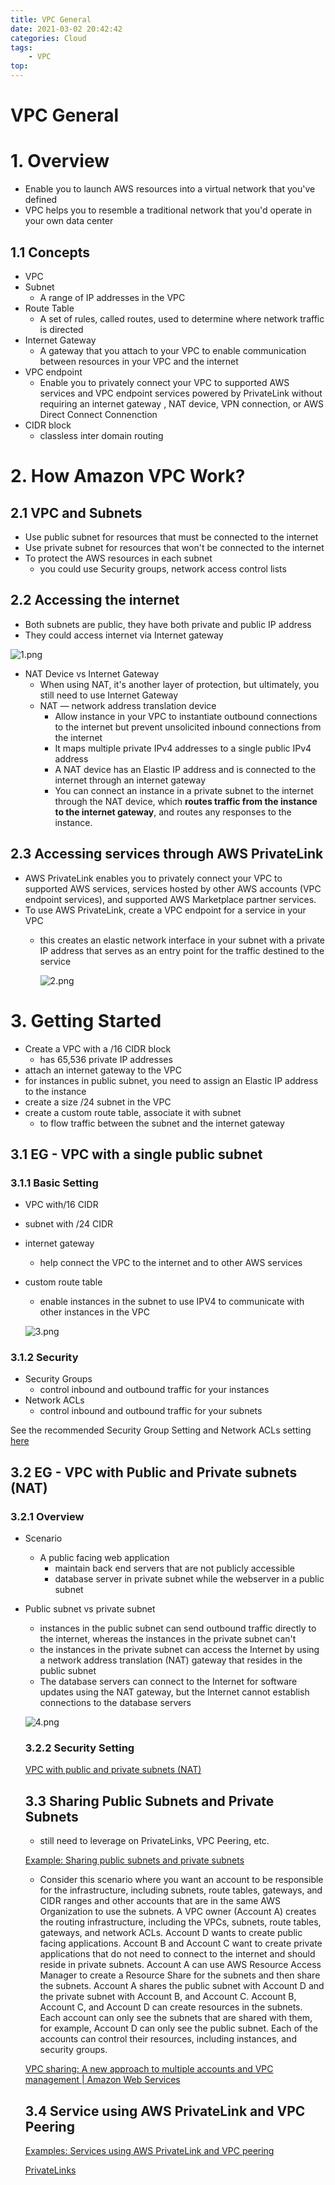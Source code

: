 ```yaml
---
title: VPC General
date: 2021-03-02 20:42:42
categories: Cloud
tags: 
    - VPC
top:
---
```

# VPC General

# 1. Overview

- Enable you to launch AWS resources into a virtual network that you've defined
- VPC helps you to resemble a traditional network that you'd operate in your own data center

## 1.1 Concepts

- VPC
- Subnet
    - A range of IP addresses in the VPC
- Route Table
    - A set of rules, called routes, used to determine where network traffic is directed
- Internet Gateway
    - A gateway that you attach to your VPC to enable communication between resources in your VPC and the internet
- VPC endpoint
    - Enable you to privately connect your VPC to supported AWS services and VPC endpoint services powered by PrivateLink without requiring an internet gateway , NAT device, VPN connection, or AWS Direct Connect Connenction
- CIDR block
    - classless inter domain routing

# 2. How Amazon VPC Work?

## 2.1 VPC and Subnets

- Use public subnet for resources that must be connected to the internet
- Use private subnet for resources that won't be connected to the internet
- To protect the AWS resources in each subnet
    - you could use Security groups, network access control lists

## 2.2 Accessing the internet

- Both subnets are public, they have both private and public IP address
- They could access internet via Internet gateway

![1.png](https://i.loli.net/2021/03/03/zdUi1WXuODGofjK.png)

- NAT Device vs Internet Gateway
    - When using NAT, it's another layer of protection, but ultimately, you still need to use Internet Gateway
    - NAT  — network address translation device
        - Allow instance in your VPC to instantiate outbound connections to the internet but prevent unsolicited inbound connections from the internet
        - It maps multiple private IPv4 addresses to a single public IPv4 address
        - A NAT device has an Elastic IP address and is connected to the internet through an internet gateway
        - You can connect an instance in a private subnet to the internet through the NAT device, which **routes traffic from the instance to the internet gateway**, and routes any responses to the instance.

## 2.3 Accessing services through AWS PrivateLink

- AWS PrivateLink enables you to privately connect your VPC to supported AWS services, services hosted by other AWS accounts (VPC endpoint services), and supported AWS Marketplace partner services.
- To use AWS PrivateLink, create a VPC endpoint for a service in your VPC
    - this creates an elastic network interface in your subnet with a private IP address that serves as an entry point for the traffic destined to the service

        ![2.png](https://i.loli.net/2021/03/03/KdQbqJLR2Or1DnB.png)

# 3. Getting Started

- Create a VPC with a /16 CIDR block
    - has 65,536 private IP addresses
- attach an internet gateway to the VPC
- for instances in public subnet, you need to assign an Elastic IP address to the instance
- create a size /24 subnet in the VPC
- create a custom route table, associate it with subnet
    - to flow traffic between the subnet and the internet gateway

## 3.1 EG - VPC with a single public subnet

### 3.1.1 Basic Setting

- VPC with/16 CIDR
- subnet with /24 CIDR
- internet gateway
    - help connect the VPC to the internet and to other AWS services
- custom route table
    - enable instances in the subnet to use IPV4 to communicate with other instances in the VPC

    ![3.png](https://i.loli.net/2021/03/03/PulS8ZxvFVXQtcJ.png)

### 3.1.2 Security

- Security Groups
    - control inbound and outbound traffic for your instances
- Network ACLs
    - control inbound and outbound traffic for your subnets

See the recommended Security Group Setting and Network ACLs setting [here](https://docs.aws.amazon.com/vpc/latest/userguide/VPC_Scenario1.html) 

## 3.2 EG - VPC with Public and Private subnets (NAT)

### 3.2.1 Overview

- Scenario
    - A public facing web application
        - maintain back end servers that are not publicly accessible
        - database server in private subnet while the webserver in a public subnet
- Public subnet vs private subnet
    - instances in the public subnet can send outbound traffic directly to the internet, whereas the instances in the private subnet can't
    - the instances in the private subnet can access the Internet by using a network address translation (NAT) gateway that resides in the public subnet
    - The database servers can connect to the Internet for software updates using the NAT gateway, but the Internet cannot establish connections to the database servers

    ![4.png](https://i.loli.net/2021/03/03/cb6tYu79jkWyMOH.png)

    ### 3.2.2 Security Setting

    [VPC with public and private subnets (NAT)](https://docs.aws.amazon.com/vpc/latest/userguide/VPC_Scenario2.html)

    ## 3.3 Sharing Public Subnets and Private Subnets

    - still need to leverage on PrivateLinks, VPC Peering, etc.

    [Example: Sharing public subnets and private subnets](https://docs.aws.amazon.com/vpc/latest/userguide/example-vpc-share.html)

    - Consider this scenario where you want an account to be responsible for the infrastructure, including subnets, route tables, gateways, and CIDR ranges and other accounts that are in the same AWS Organization to use the subnets. A VPC owner (Account A) creates the routing infrastructure, including the VPCs, subnets, route tables, gateways, and network ACLs. Account D wants to create public facing applications. Account B and Account C want to create private applications that do not need to connect to the internet and should reside in private subnets. Account A can use AWS Resource Access Manager to create a Resource Share for the subnets and then share the subnets. Account A shares the public subnet with Account D and the private subnet with Account B, and Account C. Account B, Account C, and Account D can create resources in the subnets. Each account can only see the subnets that are shared with them, for example, Account D can only see the public subnet. Each of the accounts can control their resources, including instances, and security groups.

    [VPC sharing: A new approach to multiple accounts and VPC management | Amazon Web Services](https://aws.amazon.com/cn/blogs/networking-and-content-delivery/vpc-sharing-a-new-approach-to-multiple-accounts-and-vpc-management/)

    ## 3.4 Service using AWS PrivateLink and VPC Peering

    [Examples: Services using AWS PrivateLink and VPC peering](https://docs.aws.amazon.com/vpc/latest/userguide/vpc-peer-region-example.html)

    [PrivateLinks](https://www.notion.so/PrivateLinks-e8e5f6802544401299fc3be21b10ed06)